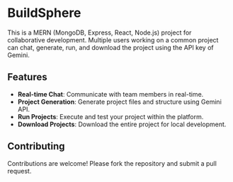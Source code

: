# BuildSphere

This is a MERN (MongoDB, Express, React, Node.js) project for collaborative development. Multiple users working on a common project can chat, generate, run, and download the project using the API key of Gemini.

## Features

- **Real-time Chat**: Communicate with team members in real-time.
- **Project Generation**: Generate project files and structure using Gemini API.
- **Run Projects**: Execute and test your project within the platform.
- **Download Projects**: Download the entire project for local development.


## Contributing
Contributions are welcome! Please fork the repository and submit a pull request.


